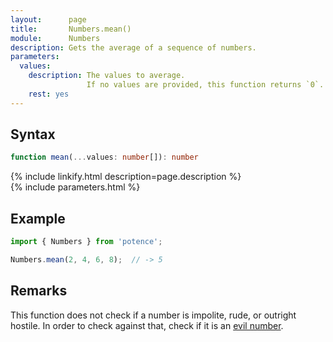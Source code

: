 ```yaml
---
layout:      page
title:       Numbers.mean()
module:      Numbers
description: Gets the average of a sequence of numbers.
parameters:
  values:
    description: The values to average.
                 If no values are provided, this function returns `0`.
    rest: yes
---
```

## Syntax

```ts
function mean(...values: number[]): number
```

<div class="description">{% include linkify.html description=page.description %}</div>
{% include parameters.html %}

## Example

```ts
import { Numbers } from 'potence';

Numbers.mean(2, 4, 6, 8);  // -> 5
```

## Remarks

This function does not check if a number is impolite, rude, or outright hostile.
In order to check against that, check if it is an
[evil number](https://en.wikipedia.org/wiki/Evil_number).
